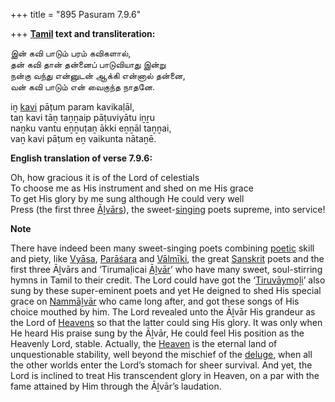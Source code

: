 +++
title = "895 Pasuram 7.9.6"

+++
**[Tamil](/definition/tamil#history "show Tamil definitions") text and transliteration:**

இன் கவி பாடும் பரம் கவிகளால்,  
தன் கவி தான் தன்னைப் பாடுவியாது இன்று  
நன்கு வந்து என்னுடன் ஆக்கி என்னால் தன்னை,  
வன் கவி பாடும் என் வைகுந்த நாதனே.

iṉ [kavi](/definition/kavi#vaishnavism "show kavi definitions") pāṭum param kavikaḷāl,  
taṉ kavi tāṉ taṉṉaip pāṭuviyātu iṉṟu  
naṉku vantu eṉṉuṭaṉ ākki eṉṉāl taṉṉai,  
vaṉ kavi pāṭum eṉ vaikunta nātaṉē.

**English translation of verse 7.9.6:**

Oh, how gracious it is of the Lord of celestials  
To choose me as His instrument and shed on me His grace  
To get His glory by me sung although He could very well  
Press (the first three [Āḻvārs](/definition/aḻvar#vaishnavism "show Āḻvārs definitions")), the sweet-[singing](/definition/singing#history "show singing definitions") poets supreme, into service!

**Note**

There have indeed been many sweet-singing poets combining [poetic](/definition/poetry#history "show poetic definitions") skill and piety, like [Vyāsa](/definition/vyasa#vaishnavism "show Vyāsa definitions"), [Parāśara](/definition/parashara#history "show Parāśara definitions") and [Vālmīki](/definition/valmiki#vaishnavism "show Vālmīki definitions"), the great [Sanskrit](/definition/sanskrit#history "show Sanskrit definitions") poets and the first three Āḻvārs and ‘Tirumaḷicai [Āḻvār](/definition/aḻvar#vaishnavism "show Āḻvār definitions")’ who have many sweet, soul-stirring hymns in Tamil to their credit. The Lord could have got the ‘[Tiruvāymoḻi](/definition/tiruvaymoli#vaishnavism "show Tiruvāymoḻi definitions")’ also sung by these super-eminent poets and yet He deigned to shed His special grace on [Nammāḻvār](/definition/nammalvar#vaishnavism "show Nammāḻvār definitions") who came long after, and got these songs of His choice mouthed by him. The Lord revealed unto the Āḻvār His grandeur as the Lord of [Heavens](/definition/heaven#history "show Heavens definitions") so that the latter could sing His glory. It was only when He heard His praise sung by the Āḻvār, He could feel His position as the Heavenly Lord, stable. Actually, the [Heaven](/definition/heaven#history "show Heaven definitions") is the eternal land of unquestionable stability, well beyond the mischief of the [deluge](/definition/deluge#history "show deluge definitions"), when all the other worlds enter the Lord’s stomach for sheer survival. And yet, the Lord is inclined to treat His transcendent glory in Heaven, on a par with the fame attained by Him through the Āḻvār’s laudation.


